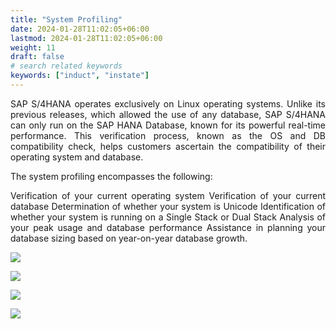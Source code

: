 ```yaml
---
title: "System Profiling"
date: 2024-01-28T11:02:05+06:00
lastmod: 2024-01-28T11:02:05+06:00
weight: 11
draft: false
# search related keywords
keywords: ["induct", "instate"]
---
```

<div style='text-align: justify;'>

SAP S/4HANA operates exclusively on Linux operating systems. Unlike its previous releases, which allowed the use of any database, SAP S/4HANA can only run on the SAP HANA Database, known for its powerful real-time performance. This verification process, known as the OS and DB compatibility check, helps customers ascertain the compatibility of their operating system and database.

The system profiling encompasses the following:

Verification of your current operating system
Verification of your current database
Determination of whether your system is Unicode
Identification of whether your system is running on a Single Stack or Dual Stack
Analysis of your peak usage and database performance
Assistance in planning your database sizing based on year-on-year database growth.

![](https://storage.googleapis.com/ktern-public-files/product-documentation/Digital%20Maps/41_launch_system_information_landscape_assessment_digital_maps.png)
 
![](https://storage.googleapis.com/ktern-public-files/product-documentation/Digital%20Maps/42_system_information_landscape_assessment_digital_maps.png)
 
![](https://storage.googleapis.com/ktern-public-files/product-documentation/Digital%20Maps/43_details_system_information_landscape_assessment_digital_maps.png)
 
![](https://storage.googleapis.com/ktern-public-files/product-documentation/Digital%20Maps/44_clients_system_information_landscape_assessment_digital_maps.png)

</div>